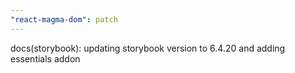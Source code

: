 ```yaml
---
"react-magma-dom": patch
---
```


docs(storybook): updating storybook version to 6.4.20 and adding essentials addon
